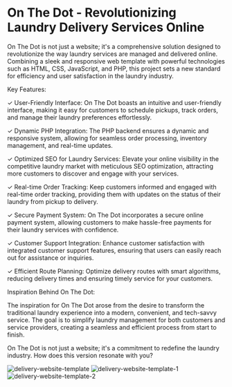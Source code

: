 # On The Dot - Revolutionizing Laundry Delivery Services Online
On The Dot is not just a website; it's a comprehensive solution designed to revolutionize the way laundry services are managed and delivered online. Combining a sleek and responsive web template with powerful technologies such as HTML, CSS, JavaScript, and PHP, this project sets a new standard for efficiency and user satisfaction in the laundry industry.

Key Features:

✓ User-Friendly Interface: On The Dot boasts an intuitive and user-friendly interface, making it easy for customers to schedule pickups, track orders, and manage their laundry preferences effortlessly.

✓ Dynamic PHP Integration: The PHP backend ensures a dynamic and responsive system, allowing for seamless order processing, inventory management, and real-time updates.

✓ Optimized SEO for Laundry Services: Elevate your online visibility in the competitive laundry market with meticulous SEO optimization, attracting more customers to discover and engage with your services.

✓ Real-time Order Tracking: Keep customers informed and engaged with real-time order tracking, providing them with updates on the status of their laundry from pickup to delivery.

✓ Secure Payment System: On The Dot incorporates a secure online payment system, allowing customers to make hassle-free payments for their laundry services with confidence.

✓ Customer Support Integration: Enhance customer satisfaction with integrated customer support features, ensuring that users can easily reach out for assistance or inquiries.

✓ Efficient Route Planning: Optimize delivery routes with smart algorithms, reducing delivery times and ensuring timely service for your customers.

Inspiration Behind On The Dot:

The inspiration for On The Dot arose from the desire to transform the traditional laundry experience into a modern, convenient, and tech-savvy service. The goal is to simplify laundry management for both customers and service providers, creating a seamless and efficient process from start to finish.

On The Dot is not just a website; it's a commitment to redefine the laundry industry. How does this version resonate with you?


![delivery-website-template](https://user-images.githubusercontent.com/24413519/201524708-1ee52d03-2496-4bed-8ad3-8e686021a978.jpg)
![delivery-website-template-1](https://user-images.githubusercontent.com/24413519/201524709-bff447c6-1980-4189-9433-1e125e352ee3.jpg)
![delivery-website-template-2](https://user-images.githubusercontent.com/24413519/201524710-3e758799-f325-43d5-bc09-13e030699d96.jpg)
